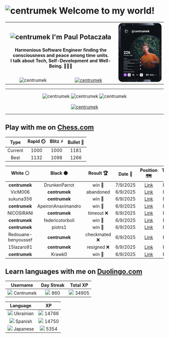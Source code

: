 <h1>
  <img
    src="https://emojis.slackmojis.com/emojis/images/1531849430/4246/blob-sunglasses.gif"
    width="30"
    alt="centrumek"
  />
  Welcome to my world!
</h1>

<table>
  <tbody>
    <tr>
      <td align="center" width="70%" colspan="2">
        <h2>
          <img
            src="https://raw.githubusercontent.com/MartinHeinz/MartinHeinz/master/wave.gif"
            width="30px"
            alt="centrumek"
          />
          I'm Paul Potaczała
        </h2>
        <h4>
          Harmonious Software Engineer finding the consciousness and peace among time units.
          <br/>
          I talk about Tech, Self-Development and Well-Being. 🌿🧘🚀
        </h4>
      </td>
      <td width="30%" rowspan="2">
        <a href="https://app.daily.dev/centrumek">
          <img
            src="./devcard.svg"
            alt="centrumek"
          />
        </a>
      </td>
    </tr>
    <tr align="center">
      <td>
        <img
          src="https://komarev.com/ghpvc/?username=centrumek&label=visitors&color=0e75b6&style=flat"
          alt="centrumek"
        >
      </td>
      <td>
        <a href="https://stackoverflow.com/users/14496012/centrumek">
          <img
            src="https://stackoverflow.com/users/flair/14496012.png?theme=dark"
            alt="centrumek"
          >
        </a>
      </td>
    </tr>
  </tbody>
</table>

---
<div align="center">
  <img 
    src="https://github-readme-stats.vercel.app/api?username=centrumek&show_icons=true&count_private=true&theme=dark&hide_border=true&hide=issues,contribs&bg_color=00000000"
    alt="centrumek"
  />
  <img
    src="https://github-readme-stats.vercel.app/api/top-langs/?username=centrumek&layout=compact&hide_border=true&theme=dark&bg_color=00000000&langs_count=6&exclude_repo=air-statistic-app"
    alt="centrumek"
  />
  <img 
    src="https://github-readme-streak-stats.herokuapp.com?user=centrumek&theme=dark&hide_border=true&background=FFFFFF00"
    alt="centrumek"
  />
  <br/>
  <br/>
  <a href="https://www.buymeacoffee.com/centrumek">
    <img
      src="https://cdn.buymeacoffee.com/buttons/v2/default-orange.png"
      height="50"
      width="210"
      alt="centrumek"
    />
  </a>
</div>

---

## Play with me on [Chess.com](https://www.chess.com/member/centrumek)

<div align="center">
<!--START_SECTION:chessStats-->
<!-- Automatically generated with https://github.com/Balastrong/chess-stats-action -->

| Type | Rapid ⏲️ | Blitz ⚡ | Bullet 🔫 |
|:---:|:---:|:---:|:---:|
| Current | 1000 | 1000 | 1181 |
| Best | 1132 | 1098 | 1266 |

| White ⚪ | Black ⚫ | Result 🏆 | Date 📅 | Position 🗺️ | Type 🕕 |
|:---:|:---:|:---:|:---:|:---:|:---:|
| **centrumek** | DrunkenParrot | win 🥇 | 7/9/2025 | <a href="http://www.ee.unb.ca/cgi-bin/tervo/fen.pl?select=r3r1k1/3Bqpbp/1p4p1/p7/P2N4/B1N1PRP1/7P/2RQ2K1 b - - 0 26">Link</a> | Blitz |
| VicM006 | **centrumek** | abandoned  | 6/9/2025 | <a href="http://www.ee.unb.ca/cgi-bin/tervo/fen.pl?select=1r6/p7/3N1pk1/4P2p/2r4P/6P1/PPB5/2KRR3 b - - 2 32">Link</a> | Blitz |
| sukuna356 | **centrumek** | win 🥇 | 6/9/2025 | <a href="http://www.ee.unb.ca/cgi-bin/tervo/fen.pl?select=2kr4/pp2p3/2p2n1r/2N4p/3PP1b1/2PB2P1/PP1K4/3R4 b - e3 0 23">Link</a> | Blitz |
| **centrumek** | ApeironAnaximandro | win 🥇 | 6/9/2025 | <a href="http://www.ee.unb.ca/cgi-bin/tervo/fen.pl?select=r1b1kbnr/pp3p2/2p1p3/3pP2p/P2P2pR/2NBP3/1PP3P1/R1BQK3 b Qkq - 0 11">Link</a> | Blitz |
| NICOSIRANI | **centrumek** | timeout ❌ | 6/9/2025 | <a href="http://www.ee.unb.ca/cgi-bin/tervo/fen.pl?select=8/5p1k/5P2/1N2P3/1P6/5Q1p/1K6/8 b - - 0 52">Link</a> | Blitz |
| **centrumek** | federicotorboli | win 🥇 | 6/9/2025 | <a href="http://www.ee.unb.ca/cgi-bin/tervo/fen.pl?select=3r2k1/p3Np1p/6p1/1ppr4/3p4/PP1K2P1/7P/3R1R2 b - - 1 26">Link</a> | Blitz |
| **centrumek** | piotrs1 | win 🥇 | 6/9/2025 | <a href="http://www.ee.unb.ca/cgi-bin/tervo/fen.pl?select=r5k1/2pb2pp/p3p2B/1pPp1p1Q/1P6/P2B3P/6R1/1K6 b - - 0 27">Link</a> | Blitz |
| Redouane-benyoussef | **centrumek** | checkmated ❌ | 6/9/2025 | <a href="http://www.ee.unb.ca/cgi-bin/tervo/fen.pl?select=2Q2k2/1R6/p7/2p1pp2/8/q1PP4/P2K1PPP/8 b - - 13 41">Link</a> | Blitz |
| 15lazaro91 | **centrumek** | resigned ❌ | 6/9/2025 | <a href="http://www.ee.unb.ca/cgi-bin/tervo/fen.pl?select=rn6/7p/3p2p1/2pP2P1/ppP3Q1/1P2P3/4BR1k/2K5 b - - 3 34">Link</a> | Blitz |
| **centrumek** | Krawk0 | win 🥇 | 6/9/2025 | <a href="http://www.ee.unb.ca/cgi-bin/tervo/fen.pl?select=r4rk1/pp2ppb1/2pp2p1/3P2P1/1P2Pq2/2N5/PQKRN3/7R b - - 8 21">Link</a> | Blitz |

<!--END_SECTION:chessStats-->
</div>

## Learn languages with me on [Duolingo.com](https://www.duolingo.com/profile/Centrumek)

<div align="center">
<!--START_SECTION:duolingoStats-->
<!-- Automatically generated with https://github.com/centrumek/duolingo-readme-stats-->

| Username | Day Streak | Total XP |
|:---:|:---:|:---:|
| <img src="https://raw.githubusercontent.com/centrumek/duolingo-readme-stats/main/assets/duolingo.png" height="12"> Centrumek | <img src="https://raw.githubusercontent.com/centrumek/duolingo-readme-stats/main/assets/streakinactive.svg" height="12"> 860 | <img src="https://raw.githubusercontent.com/centrumek/duolingo-readme-stats/main/assets/xp.svg" height="12"> 34905 |

| Language | XP |
|:---:|:---:|
| <img src="https://raw.githubusercontent.com/centrumek/duolingo-readme-stats/main/assets/langs/ukrainian.svg" height="12"> Ukrainian | <img src="https://raw.githubusercontent.com/centrumek/duolingo-readme-stats/main/assets/xp.svg" height="12"> 14766 |
| <img src="https://raw.githubusercontent.com/centrumek/duolingo-readme-stats/main/assets/langs/spanish.svg" height="12"> Spanish | <img src="https://raw.githubusercontent.com/centrumek/duolingo-readme-stats/main/assets/xp.svg" height="12"> 14750 |
| <img src="https://raw.githubusercontent.com/centrumek/duolingo-readme-stats/main/assets/langs/japanese.svg" height="12"> Japanese | <img src="https://raw.githubusercontent.com/centrumek/duolingo-readme-stats/main/assets/xp.svg" height="12"> 5354 |

<!--END_SECTION:duolingoStats-->
</div>
<!--
**centrumek/centrumek** is a ✨ _special_ ✨ repository because its `README.md` (this file) appears on your GitHub profile.

Here are some ideas to get you started:

- 🔭 I’m currently working on ...
- 🌱 I’m currently learning ...
- 👯 I’m looking to collaborate on ...
- 🤔 I’m looking for help with ...
- 💬 Ask me about ...
- 📫 How to reach me: ...
- 😄 Pronouns: ...
- ⚡ Fun fact: ...
-->
